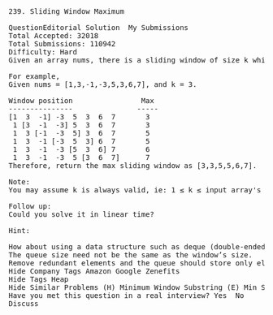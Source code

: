 <pre>
239. Sliding Window Maximum  

QuestionEditorial Solution  My Submissions
Total Accepted: 32018
Total Submissions: 110942
Difficulty: Hard
Given an array nums, there is a sliding window of size k which is moving from the very left of the array to the very right. You can only see the k numbers in the window. Each time the sliding window moves right by one position.

For example,
Given nums = [1,3,-1,-3,5,3,6,7], and k = 3.

Window position                Max
---------------               -----
[1  3  -1] -3  5  3  6  7       3
 1 [3  -1  -3] 5  3  6  7       3
 1  3 [-1  -3  5] 3  6  7       5
 1  3  -1 [-3  5  3] 6  7       5
 1  3  -1  -3 [5  3  6] 7       6
 1  3  -1  -3  5 [3  6  7]      7
Therefore, return the max sliding window as [3,3,5,5,6,7].

Note: 
You may assume k is always valid, ie: 1 ≤ k ≤ input array's size for non-empty array.

Follow up:
Could you solve it in linear time?

Hint:

How about using a data structure such as deque (double-ended queue)?
The queue size need not be the same as the window’s size.
Remove redundant elements and the queue should store only elements that need to be considered.
Hide Company Tags Amazon Google Zenefits
Hide Tags Heap
Hide Similar Problems (H) Minimum Window Substring (E) Min Stack (H) Longest Substring with At Most Two Distinct Characters (H) Paint House II
Have you met this question in a real interview? Yes  No
Discuss
</pre>
